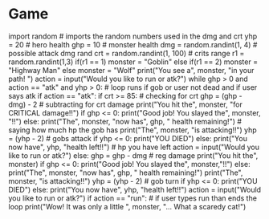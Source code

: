 # Game
import random # imports the random numbers used in the dmg and crt
yhp = 20  # hero health
ghp = 10  # monster health
dmg = random.randint(1, 4)           # possible attack dmg rand
crt = random.randint(1, 100) # crits range
r1 = random.randint(1,3)
if(r1 == 1)
monster = "Goblin"
else
  if(r1 == 2)
    monster = "Highway Man"
    else
      monster = "Wolf"
print("You see a", monster, "in your path! ")
action = input("Would you like to run or atk?")
while ghp > 0 and action == "atk" and yhp > 0: # loop runs if gob or user not dead and if user says atk
    if action == "atk":
        if crt >= 85:  # checking for crt
            ghp = (ghp - dmg) - 2  # subtracting for crt damage
            print("You hit the", monster, "for CRITICAL damage!!")
            if ghp <= 0:
                print("Good job! You slayed the", monster, "!!")
            else:
                print("The", monster, "now has", ghp, " health remaining!")          # saying how much hp the gob has
                print("The", monster, "is attacking!!")
                yhp = (yhp - 2)                                            # gobs attack
                if yhp <= 0:
                    print("YOU DIED")
                else:
                    print("You now have", yhp, "health left!!")                 # hp you have left
                    action = input("Would you like to run or atk?")
        else:
            ghp = ghp - dmg      # reg damage
            print("You hit the", monster)
            if ghp <= 0:
                print("Good job! You slayed the", monster,"!!")
            else:
                print("The", monster, "now has", ghp, " health remaining!")
                print("The", monster, "is attacking!!")
                yhp = (yhp - 2)                              # gob turn
                if yhp <= 0:
                    print("YOU DIED")
                else:
                    print("You now have", yhp, "health left!!")
                    action = input("Would you like to run or atk?")
if action == "run":    # if user types run than ends the loop
    print("Wow! It was only a little ", monster, "... What a scaredy cat!")
